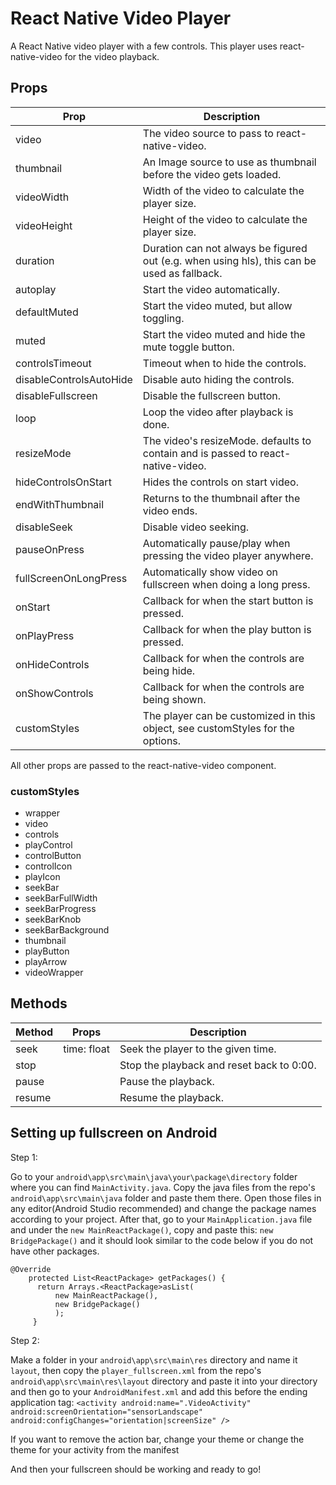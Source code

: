 # React Native Video Player

A React Native video player with a few controls. This player uses
react-native-video for the video playback.


## Props

| Prop                    | Description                                                                                 |
|-------------------------|---------------------------------------------------------------------------------------------|
| video                   | The video source to pass to react-native-video.                                             |
| thumbnail               | An Image source to use as thumbnail before the video gets loaded.                           |
| videoWidth              | Width of the video to calculate the player size.                                            |
| videoHeight             | Height of the video to calculate the player size.                                           |
| duration                | Duration can not always be figured out (e.g. when using hls), this can be used as fallback. |
| autoplay                | Start the video automatically.                                                              |
| defaultMuted            | Start the video muted, but allow toggling.                                                  |
| muted                   | Start the video muted and hide the mute toggle button.                                      |
| controlsTimeout         | Timeout when to hide the controls.                                                          |
| disableControlsAutoHide | Disable auto hiding the controls.                                                           |
| disableFullscreen       | Disable the fullscreen button.                                                              |
| loop                    | Loop the video after playback is done.                                                      |
| resizeMode              | The video's resizeMode. defaults to contain and is passed to react-native-video.            |
| hideControlsOnStart     | Hides the controls on start video.                                                          |
| endWithThumbnail        | Returns to the thumbnail after the video ends.                                              |
| disableSeek             | Disable video seeking.                                                                      |
| pauseOnPress            | Automatically pause/play when pressing the video player anywhere.                           |
| fullScreenOnLongPress   | Automatically show video on fullscreen when doing a long press.                             |
| onStart                 | Callback for when the start button is pressed.                                              |
| onPlayPress             | Callback for when the play button is pressed.                                               |
| onHideControls          | Callback for when the controls are being hide.                                              |
| onShowControls          | Callback for when the controls are being shown.                                             |
| customStyles            | The player can be customized in this object, see customStyles for the options.              |

All other props are passed to the react-native-video component.

### customStyles

 - wrapper
 - video
 - controls
 - playControl
 - controlButton
 - controlIcon
 - playIcon
 - seekBar
 - seekBarFullWidth
 - seekBarProgress
 - seekBarKnob
 - seekBarBackground
 - thumbnail
 - playButton
 - playArrow
 - videoWrapper

## Methods

| Method                  | Props           | Description                                                               |
|-------------------------|-----------------|---------------------------------------------------------------------------|
| seek                    | time: float     | Seek the player to the given time.                                        |
| stop                    |                 | Stop the playback and reset back to 0:00.                                 |
| pause                   |                 | Pause the playback.                                                       |
| resume                  |                 | Resume the playback.                                                      |


## Setting up fullscreen on Android

Step 1:

Go to your ```android\app\src\main\java\your\package\directory``` folder where you can find ```MainActivity.java```. Copy the java files from the repo's  ```android\app\src\main\java``` folder and paste them there. Open those files in any editor(Android Studio recommended) and change the package names according to your project. After that, go to your ```MainApplication.java``` file 
and under the ```new MainReactPackage()```, copy and paste this: ```new BridgePackage()``` and it should look similar to the code below if you do not have other packages.
```
@Override
    protected List<ReactPackage> getPackages() {
      return Arrays.<ReactPackage>asList(
          new MainReactPackage(),
          new BridgePackage()
          );
     }
```
Step 2: 

Make a folder in your ```android\app\src\main\res``` directory and name it ```layout```, then copy the ```player_fullscreen.xml``` from the repo's ```android\app\src\main\res\layout``` directory and paste it into your directory and then go to your ```AndroidManifest.xml``` and add this before the ending application tag: 
            ```
            <activity android:name=".VideoActivity"
               android:screenOrientation="sensorLandscape"
               android:configChanges="orientation|screenSize"
            />
            ```
            
           
If you want to remove the action bar, change your theme or change the theme for your activity from the manifest     

And then your fullscreen should be working and ready to go!

